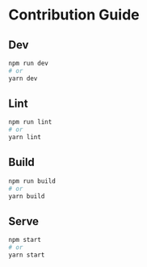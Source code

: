 # Contribution Guide

## Dev

```bash
npm run dev
# or
yarn dev
```

## Lint

```bash
npm run lint
# or
yarn lint
```

## Build

```bash
npm run build
# or
yarn build
```

## Serve

```bash
npm start
# or
yarn start
```
